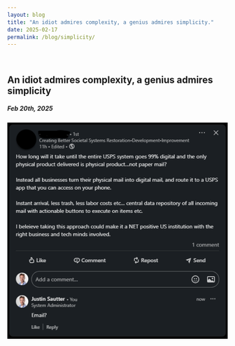 ```yaml
---
layout: blog
title: "An idiot admires complexity, a genius admires simplicity."
date: 2025-02-17
permalink: /blog/simplicity/
---
```


<br/>

## An idiot admires complexity, a genius admires simplicity
##### Feb 20th, 2025

![](/assets/images/email.png "Please stop")